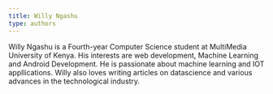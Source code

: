 ```yaml
---
title: Willy Ngashu
type: authors
---
```


Willy Ngashu is a Fourth-year Computer Science student at MultiMedia University of Kenya. His interests are web development, Machine Learning and Android Development. He is passionate about machine learning and IOT appllications. Willy also loves writing articles on datascience and various advances in the technological industry.
